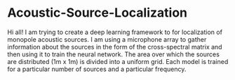 # Acoustic-Source-Localization

Hi all! 
I am trying to create a deep learning framework to for localization of monopole acoustic sources. I am using a microphone array to gather information
about the sources in the form of the cross-spectral matrix and then using it to train the neural network. The area over which the sources are distributed
(1m x 1m) is divided into a uniform grid. Each model is trained for a particular number of sources and a particular frequency. 

